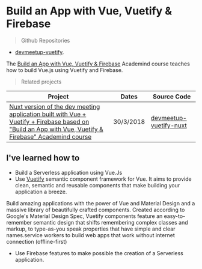 # Build an App with Vue, Vuetify & Firebase

> Github Repositories
- [devmeetup-vuetify](https://github.com/peelmicro/devmeetup-vuetify).

The [Build an App with Vue, Vuetify & Firebase](https://academind.com/learn/vue-js/a-comprehensive-project-with-vuetify-and-firebase/) Academind course teaches how to build Vue.js using Vuetify and Firebase.

> Related projects

| Project                                                                                                                                         | Dates               | Source Code                                                                                         |
| ----------------------------------------------------------------------------------------------------------------------------------------------- | ------------------- | --------------------------------------------------------------------------------------------------- |
| [Nuxt version of the dev meeting application built with Vue + Vuetify + Firebase based on "Build an App with Vue, Vuetify & Firebase" Academind course](/projects/devmeetup-vuetify-nuxt.md)| 30/3/2018 | [devmeetup-vuetify-nuxt](https://github.com/peelmicro/devmeetup-vuetify-nuxt) |

## I've learned how to
- Build a Serverless application using Vue.Js
- Use [Vuetify](https://vuetifyjs.com/) semantic component framework for Vue. It aims to provide clean, semantic and reusable components that make building your application a breeze.

Build amazing applications with the power of Vue and Material Design and a massive library of beautifully crafted components. Created according to Google's Material Design Spec, Vuetify components feature an easy-to-remember semantic design that shifts remembering complex classes and markup, to type-as-you speak properties that have simple and clear names.service workers to build web apps that work without internet connection (offline-first)
- Use Firebase features to make possible the creation of a Serverless application. 